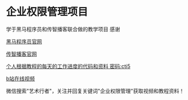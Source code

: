 # 企业权限管理项目

学于黑马程序员和传智播客联合做的教学项目 感谢

[黑马程序员官网](http://www.itheima.com/special/brandzly/index.html?jingjiahmpz-pz-pc-biaoti)

[传智播客官网](http://www.itcast.cn/subject/brandzly/index.html?jingjiaczpz-PC-1)

[个人根据教程的每天的工作进度的代码和资料 密码:cti5](https://pan.baidu.com/s/1vG_-qMnmjgEqq3UybUPODw)

[b站在线视频](https://www.bilibili.com/video/BV1ye411s7ir/)

微信搜索"艺术行者"，关注并回复关键词"企业权限管理"获取视频和教程资料！

